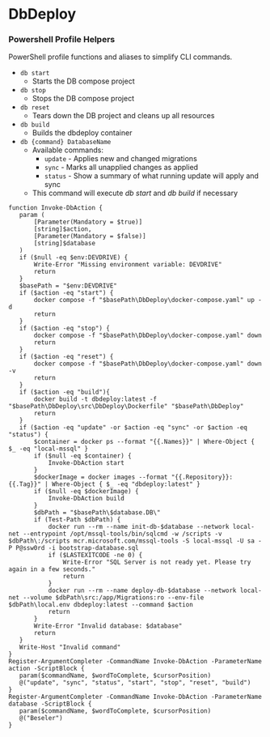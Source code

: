 # DbDeploy
 
### Powershell Profile Helpers

PowerShell profile functions and aliases to simplify CLI commands.

- `db start`
	- Starts the DB compose project
- `db stop`
	- Stops the DB compose project
- `db reset`
	- Tears down the DB project and cleans up all resources
- `db build`
	- Builds the dbdeploy container
- `db {command} DatabaseName`
	- Available commands:
		- `update` - Applies new and changed migrations
		- `sync` - Marks all unapplied changes as applied
		- `status` - Show a summary of what running update will apply and sync
	- This command will execute *db start* and *db build* if necessary

 ```
function Invoke-DbAction {
	param (
		[Parameter(Mandatory = $true)]
		[string]$action,
		[Parameter(Mandatory = $false)]
		[string]$database
	)
	if ($null -eq $env:DEVDRIVE) {
        Write-Error "Missing environment variable: DEVDRIVE"
        return
	}
	$basePath = "$env:DEVDRIVE"
	if ($action -eq "start") {
		docker compose -f "$basePath\DbDeploy\docker-compose.yaml" up -d
		return
	}
	if ($action -eq "stop") {
		docker compose -f "$basePath\DbDeploy\docker-compose.yaml" down
		return
	}
	if ($action -eq "reset") {
		docker compose -f "$basePath\DbDeploy\docker-compose.yaml" down -v
		return
	}
	if ($action -eq "build"){
		docker build -t dbdeploy:latest -f "$basePath\DbDeploy\src\DbDeploy\Dockerfile" "$basePath\DbDeploy"
		return
	}
	if ($action -eq "update" -or $action -eq "sync" -or $action -eq "status") {
		$container = docker ps --format "{{.Names}}" | Where-Object { $_ -eq "local-mssql" }
		if ($null -eq $container) {
			Invoke-DbAction start
		}
		$dockerImage = docker images --format "{{.Repository}}:{{.Tag}}" | Where-Object { $_ -eq "dbdeploy:latest" }
		if ($null -eq $dockerImage) {
			Invoke-DbAction build
		}
		$dbPath = "$basePath\$database.DB\"
		if (Test-Path $dbPath) {
			docker run --rm --name init-db-$database --network local-net --entrypoint /opt/mssql-tools/bin/sqlcmd -w /scripts -v $dbPath\:/scripts mcr.microsoft.com/mssql-tools -S local-mssql -U sa -P P@ssw0rd -i bootstrap-database.sql
			if ($LASTEXITCODE -ne 0) {
				Write-Error "SQL Server is not ready yet. Please try again in a few seconds."
				return
			}
			docker run --rm --name deploy-db-$database --network local-net --volume $dbPath\src:/app/Migrations:ro --env-file $dbPath\local.env dbdeploy:latest --command $action
			return
		}
		Write-Error "Invalid database: $database"
		return
	}
	Write-Host "Invalid command"
}
Register-ArgumentCompleter -CommandName Invoke-DbAction -ParameterName action -ScriptBlock {
	param($commandName, $wordToComplete, $cursorPosition)
	@("update", "sync", "status", "start", "stop", "reset", "build")
}
Register-ArgumentCompleter -CommandName Invoke-DbAction -ParameterName database -ScriptBlock {
	param($commandName, $wordToComplete, $cursorPosition)
	@("Beseler")
}
```